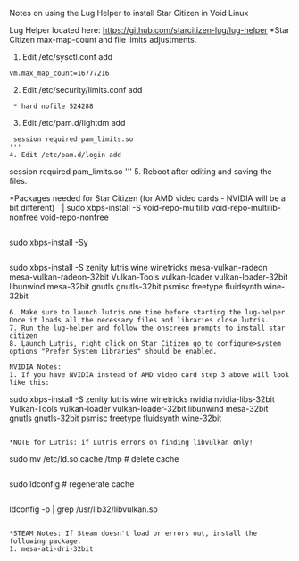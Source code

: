 Notes on using the Lug Helper to install Star Citizen in Void Linux

Lug Helper located here: https://github.com/starcitizen-lug/lug-helper
*Star Citizen max-map-count and file limits adjustments.
1. Edit  /etc/sysctl.conf add 
``` 
vm.max_map_count=16777216
```
2. Edit  /etc/security/limits.conf add
```
 * hard nofile 524288
```
3. Edit /etc/pam.d/lightdm add
```
 session required pam_limits.so
'''
4. Edit /etc/pam.d/login add
```
 session required pam_limits.so
'''
5. Reboot after editing and saving the files.

*Packages needed for Star Citizen (for AMD video cards - NVIDIA will be a bit different)
``|
sudo xbps-install -S  void-repo-multilib  void-repo-multilib-nonfree  void-repo-nonfree
 ```
 ```
sudo xbps-install -Sy
```
```
sudo xbps-install -S zenity lutris wine winetricks mesa-vulkan-radeon mesa-vulkan-radeon-32bit Vulkan-Tools vulkan-loader vulkan-loader-32bit libunwind mesa-32bit gnutls gnutls-32bit psmisc freetype fluidsynth wine-32bit
```
6. Make sure to launch lutris one time before starting the lug-helper.  Once it loads all the necessary files and libraries close lutris.
7. Run the lug-helper and follow the onscreen prompts to install star citizen
8. Launch Lutris, right click on Star Citizen go to configure>system options "Prefer System Libraries" should be enabled.

NVIDIA Notes:
1. If you have NVIDIA instead of AMD video card step 3 above will look like this:
```
sudo xbps-install -S zenity lutris wine winetricks nvidia nvidia-libs-32bit Vulkan-Tools vulkan-loader vulkan-loader-32bit libunwind mesa-32bit gnutls gnutls-32bit psmisc freetype fluidsynth wine-32bit
```

*NOTE for Lutris: if Lutris errors on finding libvulkan only!
```
sudo mv /etc/ld.so.cache /tmp # delete cache
```
```
sudo ldconfig # regenerate cache
```
```
ldconfig -p | grep /usr/lib32/libvulkan.so
```

*STEAM Notes: If Steam doesn't load or errors out, install the following package.
1. mesa-ati-dri-32bit
